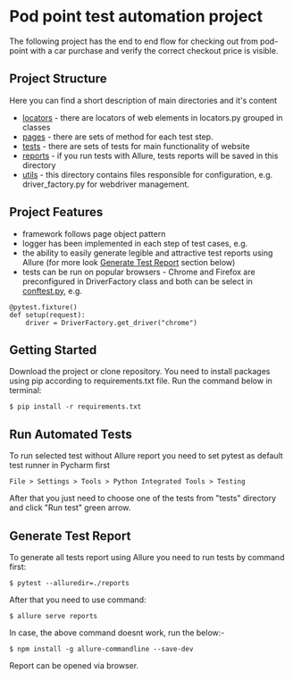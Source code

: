 # Pod point test automation project

The following project has the end to end flow for checking out from pod-point with a car purchase
and verify the correct checkout price is visible.

## Project Structure
Here you can find a short description of main directories and it's content
- [locators](locators) - there are locators of web elements in locators.py grouped in classes
- [pages](pages) - there are sets of method for each test step.
- [tests](tests) - there are sets of tests for main functionality of website
- [reports](reports) - if you run tests with Allure, tests reports will be saved in this directory
- [utils](utils) - this directory contains files responsible for configuration, e.g. driver_factory.py for webdriver management.

## Project Features
- framework follows page object pattern
- logger has been implemented in each step of test cases, e.g.
- the ability to easily generate legible and attractive test reports using Allure (for more look [Generate Test Report](README.md#generate-test-report) section below)
- tests can be run on popular browsers - Chrome and Firefox are preconfigured in DriverFactory class and both can be select in [conftest.py](tests/conftest.py), e.g.
```
@pytest.fixture()
def setup(request):
    driver = DriverFactory.get_driver("chrome")
```


## Getting Started

Download the project or clone repository. You need to install packages using pip according to requirements.txt file.
Run the command below in terminal:

```
$ pip install -r requirements.txt
```

## Run Automated Tests

To run selected test without Allure report you need to set pytest as default test runner in Pycharm first
```
File > Settings > Tools > Python Integrated Tools > Testing
```
After that you just need to choose one of the tests from "tests" directory and click "Run test" green arrow.

## Generate Test Report

To generate all tests report using Allure you need to run tests by command first:
```
$ pytest --alluredir=./reports
```
After that you need to use command:
```
$ allure serve reports
```
In case, the above command doesnt work, run the below:-
```
$ npm install -g allure-commandline --save-dev
```
Report can be opened via browser.

